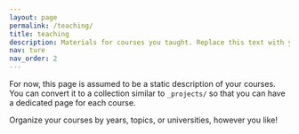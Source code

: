 ```yaml
---
layout: page
permalink: /teaching/
title: teaching
description: Materials for courses you taught. Replace this text with your description.
nav: ture
nav_order: 2
---
```


For now, this page is assumed to be a static description of your courses. You can convert it to a collection similar to `_projects/` so that you can have a dedicated page for each course.

Organize your courses by years, topics, or universities, however you like!
